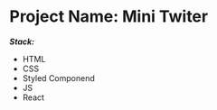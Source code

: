 Project Name: Mini Twiter
=====================
***Stack:***
* HTML
* CSS
* Styled Componend
* JS
* React


